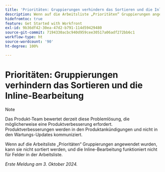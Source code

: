 ```yaml
---
title: 'Prioritäten: Gruppierungen verhindern das Sortieren und die Inline-Bearbeitung'
description: Wenn auf die Arbeitsliste „Prioritäten“ Gruppierungen angewendet wurden, kann sie nicht sortiert werden, und die Inline-Bearbeitung funktioniert nicht für Felder in der Arbeitsliste.
hidefromtoc: true
feature: Get Started with Workfront
exl-id: 9b36df42-30ea-47d2-b791-114d59429480
source-git-commit: 7194330acbc940d959cee30517a06adf272bb6c1
workflow-type: ht
source-wordcount: '90'
ht-degree: 100%

---
```


# Prioritäten: Gruppierungen verhindern das Sortieren und die Inline-Bearbeitung

>[!NOTE]
>
>Das Produkt-Team bewertet derzeit diese Problemlösung, die möglicherweise eine Produktverbesserung erfordert. Produktverbesserungen werden in den Produktankündigungen und nicht in den Wartungs-Updates kommuniziert.

Wenn auf die Arbeitsliste „Prioritäten“ Gruppierungen angewendet wurden, kann sie nicht sortiert werden, und die Inline-Bearbeitung funktioniert nicht für Felder in der Arbeitsliste.

_Erste Meldung am 3. Oktober 2024._
